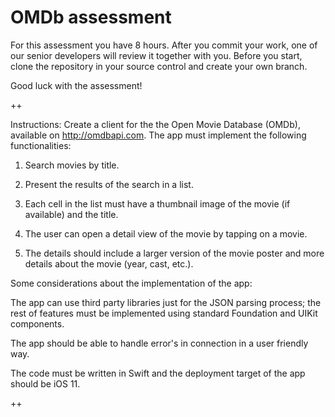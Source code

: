 # OMDb assessment 

For this assessment you have 8 hours. After you commit your work, one of our senior developers will review it together with you. Before you start, clone the repository in your source control and create your own branch. 

Good luck with the assessment!

++

Instructions: 
Create a client for the the Open Movie Database (OMDb), available on http://omdbapi.com. The app must implement the following functionalities:

1. Search movies by title.

2. Present the results of the search in a list. 

3. Each cell in the list must have a thumbnail image of the movie (if available) and the title. 

4. The user can open a detail view of the movie by tapping on a movie. 

5. The details should include a larger version of the movie poster and more details about the movie (year, cast, etc.).


Some considerations about the implementation of the app:

The app can use third party libraries just for the JSON parsing process; the rest of features must be implemented using standard Foundation and UIKit components.

The app should be able to handle error's in connection in a user friendly way.

The code must be written in Swift and the deployment target of the app should be iOS 11.

++
